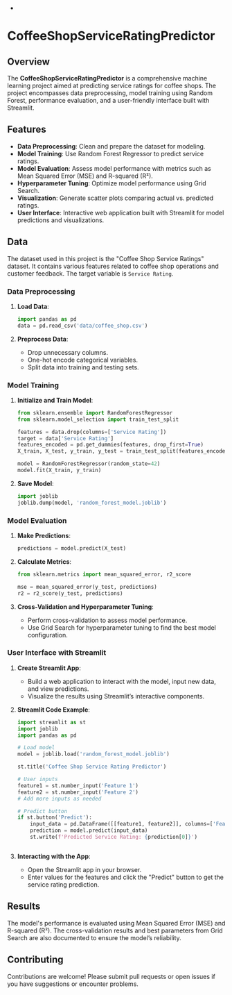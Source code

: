 

-

# CoffeeShopServiceRatingPredictor

## Overview

The **CoffeeShopServiceRatingPredictor** is a comprehensive machine learning project aimed at predicting service ratings for coffee shops. The project encompasses data preprocessing, model training using Random Forest, performance evaluation, and a user-friendly interface built with Streamlit.

## Features

- **Data Preprocessing**: Clean and prepare the dataset for modeling.
- **Model Training**: Use Random Forest Regressor to predict service ratings.
- **Model Evaluation**: Assess model performance with metrics such as Mean Squared Error (MSE) and R-squared (R²).
- **Hyperparameter Tuning**: Optimize model performance using Grid Search.
- **Visualization**: Generate scatter plots comparing actual vs. predicted ratings.
- **User Interface**: Interactive web application built with Streamlit for model predictions and visualizations.



## Data

The dataset used in this project is the "Coffee Shop Service Ratings" dataset. It contains various features related to coffee shop operations and customer feedback. The target variable is `Service Rating`.

### Data Preprocessing

1. **Load Data**:
   ```python
   import pandas as pd
   data = pd.read_csv('data/coffee_shop.csv')
   ```

2. **Preprocess Data**:
   - Drop unnecessary columns.
   - One-hot encode categorical variables.
   - Split data into training and testing sets.

### Model Training

1. **Initialize and Train Model**:
   ```python
   from sklearn.ensemble import RandomForestRegressor
   from sklearn.model_selection import train_test_split

   features = data.drop(columns=['Service Rating'])
   target = data['Service Rating']
   features_encoded = pd.get_dummies(features, drop_first=True)
   X_train, X_test, y_train, y_test = train_test_split(features_encoded, target, test_size=0.2, random_state=42)

   model = RandomForestRegressor(random_state=42)
   model.fit(X_train, y_train)
   ```

2. **Save Model**:
   ```python
   import joblib
   joblib.dump(model, 'random_forest_model.joblib')
   ```

### Model Evaluation

1. **Make Predictions**:
   ```python
   predictions = model.predict(X_test)
   ```

2. **Calculate Metrics**:
   ```python
   from sklearn.metrics import mean_squared_error, r2_score

   mse = mean_squared_error(y_test, predictions)
   r2 = r2_score(y_test, predictions)
   ```

3. **Cross-Validation and Hyperparameter Tuning**:
   - Perform cross-validation to assess model performance.
   - Use Grid Search for hyperparameter tuning to find the best model configuration.

### User Interface with Streamlit

1. **Create Streamlit App**:
   - Build a web application to interact with the model, input new data, and view predictions.
   - Visualize the results using Streamlit’s interactive components.

2. **Streamlit Code Example**:
   ```python
   import streamlit as st
   import joblib
   import pandas as pd

   # Load model
   model = joblib.load('random_forest_model.joblib')

   st.title('Coffee Shop Service Rating Predictor')

   # User inputs
   feature1 = st.number_input('Feature 1')
   feature2 = st.number_input('Feature 2')
   # Add more inputs as needed

   # Predict button
   if st.button('Predict'):
       input_data = pd.DataFrame([[feature1, feature2]], columns=['Feature 1', 'Feature 2'])
       prediction = model.predict(input_data)
       st.write(f'Predicted Service Rating: {prediction[0]}')
   ```


   ```

2. **Interacting with the App**:
   - Open the Streamlit app in your browser.
   - Enter values for the features and click the "Predict" button to get the service rating prediction.

## Results

The model's performance is evaluated using Mean Squared Error (MSE) and R-squared (R²). The cross-validation results and best parameters from Grid Search are also documented to ensure the model’s reliability.


## Contributing

Contributions are welcome! Please submit pull requests or open issues if you have suggestions or encounter problems.

